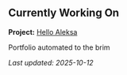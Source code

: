 ## Currently Working On

**Project:** [Hello Aleksa](https://github.com/alxhdd/hello-aleksa)

Portfolio automated to the brim

_Last updated: 2025-10-12_

